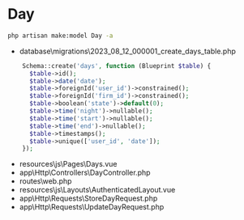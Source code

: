 # Day

```bash
php artisan make:model Day -a
```

- database\migrations\2023_08_12_000001_create_days_table.php

```php
    Schema::create('days', function (Blueprint $table) {
      $table->id();
      $table->date('date');
      $table->foreignId('user_id')->constrained();
      $table->foreignId('firm_id')->constrained();
      $table->boolean('state')->default(0);
      $table->time('night')->nullable();
      $table->time('start')->nullable();
      $table->time('end')->nullable();
      $table->timestamps();
      $table->unique(['user_id', 'date']);
    });
```

- resources\js\Pages\Days.vue
- app\Http\Controllers\DayController.php
- routes\web.php
- resources\js\Layouts\AuthenticatedLayout.vue
- app\Http\Requests\StoreDayRequest.php
- app\Http\Requests\UpdateDayRequest.php
